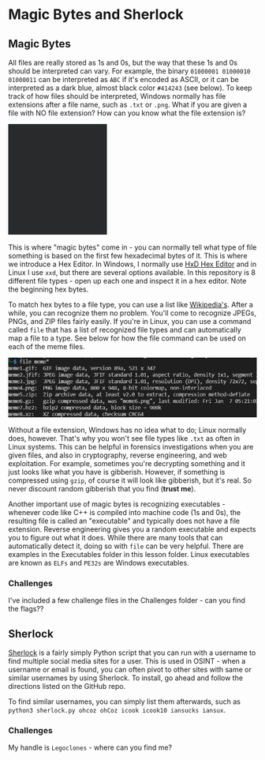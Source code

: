 # Magic Bytes and Sherlock
## Magic Bytes
All files are really stored as 1s and 0s, but the way that these 1s and 0s should be interpreted can vary. For example, the binary `01000001 01000010 01000011` can be interpreted as `ABC` if it's encoded as ASCII, or it can be interpreted as a dark blue, almost black color `#414243` (see below). To keep track of how files should be interpreted, Windows normally has file extensions after a file name, such as `.txt` or `.png`. What if you are given a file with NO file extension? How can you know what the file extension is?

<img src="414243.png" width="200px">

This is where "magic bytes" come in - you can normally tell what type of file something is based on the first few hexadecimal bytes of it. This is where we introduce a Hex Editor. In Windows, I normally use [HxD Hex Editor](https://mh-nexus.de/en/hxd/) and in Linux I use `xxd`, but there are several options available. In this repository is 8 different file types - open up each one and inspect it in a hex editor. Note the beginning hex bytes. 

To match hex bytes to a file type, you can use a list like [Wikipedia's](https://en.wikipedia.org/wiki/List_of_file_signatures). After a while, you can recognize them no problem. You'll come to recognize JPEGs, PNGs, and ZIP files fairly easily. If you're in Linux, you can use a command called `file` that has a list of recognized file types and can automatically map a file to a type. See below for how the file command can be used on each of the meme files. 

<img src="filetypes.png" width="600px">

Without a file extension, Windows has no idea what to do; Linux normally does, however. That's why you won't see file types like `.txt` as often in Linux systems. This can be helpful in forensics investigations when you are given files, and also in cryptography, reverse engineering, and web exploitation. For example, sometimes you're decrypting something and it just looks like what you have is gibberish. However, if something is compressed using `gzip`, of course it will look like gibberish, but it's real. So never discount random gibberish that you find (**trust me**). 

Another important use of magic bytes is recognizing executables - whenever code like C++ is compiled into machine code (1s and 0s), the resulting file is called an "executable" and typically does not have a file extension. Reverse engineering gives you a random executable and expects you to figure out what it does. While there are many tools that can automatically detect it, doing so with `file` can be very helpful. There are examples in the Executables folder in this lesson folder. Linux executables are known as `ELFs` and `PE32s` are Windows executables. 

### Challenges
I've included a few challenge files in the Challenges folder - can you find the flags??

## Sherlock
[Sherlock](https://github.com/sherlock-project/sherlock) is a fairly simply Python script that you can run with a username to find multiple social media sites for a user. This is used in OSINT - when a username or email is found, you can often pivot to other sites with same or similar usernames by using Sherlock. To install, go ahead and follow the directions listed on the GitHub repo.

To find similar usernames, you can simply list them afterwards, such as `python3 sherlock.py ohcoz ohCoz icook icook10 iansucks iansux`.

### Challenges
My handle is `Legoclones` - where can you find me?